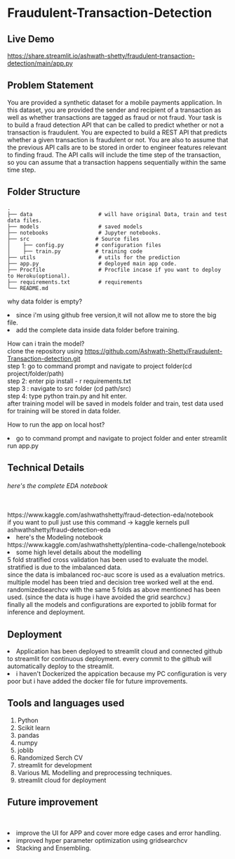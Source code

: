 # Fraudulent-Transaction-Detection
## Live Demo
https://share.streamlit.io/ashwath-shetty/fraudulent-transaction-detection/main/app.py

## Problem Statement
You are provided a synthetic dataset for a mobile payments application. In this dataset, you are
provided the sender and recipient of a transaction as well as whether transactions are tagged as
fraud or not fraud. Your task is to build a fraud detection API that can be called to predict
whether or not a transaction is fraudulent.
You are expected to build a REST API that predicts whether a given transaction is fraudulent or
not. You are also to assume that the previous API calls are to be stored in order to engineer
features relevant to finding fraud. The API calls will include the time step of the transaction, so
you can assume that a transaction happens sequentially within the same time step.

## Folder Structure

    .
    ├── data                     # will have original Data, train and test data files.
    ├── models                   # saved models
    ├── notebooks                # Jupyter notebooks.
    ├── src                     # Source files 
    │    ├── config.py          # configuration files
    │    ├── train.py           # training code
    ├── utils                    # utils for the prediction
    ├── app.py                   # deployed main app code.
    ├── Procfile                 # Procfile incase if you want to deploy to Heroku(optional).
    ├── requirements.txt         # requirements
    └── README.md

why data folder is empty?
<br><li>since i'm using github free version,it will not allow me to store the big file. 
    <br><li> add the complete data inside data folder before training.
        

How can i train the model?
<br> clone the repository using https://github.com/Ashwath-Shetty/Fraudulent-Transaction-detection.git 
<br>step 1: go to command prompt and navigate to project folder(cd project/folder/path)
<br>step 2: enter pip install - r requirements.txt
<br>step 3 : navigate to src folder (cd path/src)
<br>step 4: type python train.py and hit enter.
<br>after training model will be saved in models folder and train, test data used for training will be stored in data folder.

How to run the app on local host?
<br><li>go to command prompt and navigate to project folder and enter streamlit run app.py
    
## Technical Details
<h6>here's the complete EDA notebook</h6>
<br>https://www.kaggle.com/ashwathshetty/fraud-detection-eda/notebook
 <br>if you want to pull just use this command -> kaggle kernels pull ashwathshetty/fraud-detection-eda
<li> here's the Modeling notebook
    <br>https://www.kaggle.com/ashwathshetty/plentina-code-challenge/notebook
<li> some high level details about the modelling
    <br> 5 fold stratified cross validation has been used to evaluate the model. stratified is due to the imbalanced data.
    <br> since the data is imbalanced roc-auc score is used as a evaluation metrics.
    <br> multiple model has been tried and decision tree worked well at the end.
    <br> randomizedsearchcv with the same 5 folds as above mentioned has been used. (since the data is huge i have avoided the grid searchcv.)
    <br> finally all the models and configurations are exported to joblib format for inference and deployment.
        
## Deployment
<li>Application has been deployed to streamlit cloud and connected github to streamlit for continuous deployment. every commit to the github will automatically deploy to the streamlit.
<br><li>i haven't Dockerized the appication because my PC configuration is very poor but i have added the docker file for future improvements.

## Tools and languages used
1. Python
2. Scikit learn
3. pandas
4. numpy
5. joblib
6. Randomized Serch CV
7. streamlit for development
8. Various ML Modelling and preprocessing techniques.
9. streamlit cloud for deployment
## Future improvement
<br><li>improve the UI for APP and cover more edge cases and error handling.
<br><li>improved hyper parameter optimization using gridsearchcv
<br><li>Stacking and Ensembling.
